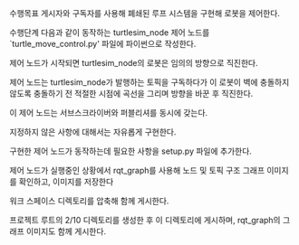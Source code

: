 수행목표
게시자와 구독자를 사용해 폐쇄된 루프 시스템을 구현해 로봇을 제어한다.

수행단계
다음과 같이 동작하는 turtlesim_node 제어 노드를 `turtle_move_control.py' 파일에 파이썬으로 작성한다.

제어 노드가 시작되면 turtlesim_node의 로봇은 임의의 방향으로 직진한다.

제어 노드는 turtlesim_node가 발행하는 토픽을 구독하다가 이 로봇이 벽에 충돌하지 않도록 충돌하기 전 적절한 시점에 곡선을 그리며 방향을 바꾼 후 직진한다.

이 제어 노드는 서브스크라이버와 퍼블리셔를 동시에 갖는다.

지정하지 않은 사항에 대해서는 자유롭게 구현한다.

구현한 제어 노드가 동작하는데 필요한 사항을 setup.py 파일에 추가한다.

제어 노드가 실행중인 상황에서 rqt_graph를 사용해 노드 및 토픽 구조 그래프 이미지를 확인하고, 이미지를 저장한다

워크 스페이스 디렉토리를 압축해 함께 게시한다.

프로젝트 루트의 2/10 디렉토리를 생성한 후 이 디렉토리에 게시하며, rqt_graph의 그래프 이미지도 함께 게시한다.